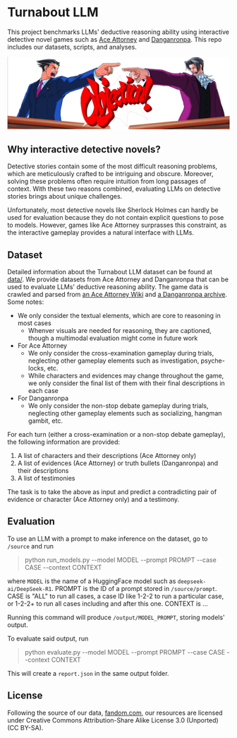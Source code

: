 # Turnabout LLM

This project benchmarks LLMs' deductive reasoning ability using interactive detective novel games such as [Ace Attorney](https://en.wikipedia.org/wiki/Ace_Attorney) and [Danganronpa](https://en.wikipedia.org/wiki/Danganronpa). This repo includes our datasets, scripts, and analyses.

![Objection!](images/objection.jpg)

## Why interactive detective novels?

Detective stories contain some of the most difficult reasoning problems, which are meticulously crafted to be intriguing and obscure. Moreover, solving these problems often require intuition from long passages of context. With these two reasons combined, evaluating LLMs on detective stories brings about unique challenges. 

Unfortunately, most detective novels like Sherlock Holmes can hardly be used for evaluation because they do not contain explicit questions to pose to models. However, games like Ace Attorney surprasses this constraint, as the interactive gameplay provides a natural interface with LLMs.

## Dataset

Detailed information about the Turnabout LLM dataset can be found at [data/](data/aceattorney_data/final). We provide datasets from Ace Attorney and Danganronpa that can be used to evaluate LLMs' deductive reasoning ability. The game data is crawled and parsed from [an Ace Attorney Wiki](https://aceattorney.fandom.com/wiki/Category:Transcripts) and [a Danganronpa archive](https://lparchive.org/Danganronpa-Trigger-Happy-Havoc/). Some notes:

- We only consider the textual elements, which are core to reasoning in most cases
    - Whenver visuals are needed for reasoning, they are captioned, though a multimodal evaluation might come in future work
- For Ace Attorney
  - We only consider the cross-examination gameplay during trials, neglecting other gameplay elements such as investigation, psyche-locks, etc.
  - While characters and evidences may change throughout the game, we only consider the final list of them with their final descriptions in each case
- For Danganronpa
  - We only consider the non-stop debate gameplay during trials, neglecting other gameplay elements such as socializing, hangman gambit, etc.

For each turn (either a cross-examination or a non-stop debate gameplay), the following information are provided:

1. A list of characters and their descriptions (Ace Attorney only)
2. A list of evidences (Ace Attorney) or truth bullets (Danganronpa) and their descriptions
3. A list of testimonies

The task is to take the above as input and predict a contradicting pair of evidence or character (Ace Attorney only) and a testimony. 

## Evaluation

To use an LLM with a prompt to make inference on the dataset, go to `/source` and run

> python run_models.py --model MODEL --prompt PROMPT --case CASE --context CONTEXT

where `MODEL` is the name of a HuggingFace model such as `deepseek-ai/DeepSeek-R1`. PROMPT is the ID of a prompt stored in `/source/prompt`. CASE is "ALL" to run all cases, a case ID like 1-2-2 to run a particular case, or 1-2-2+ to run all cases including and after this one. CONTEXT is ...

Running this command will produce `/output/MODEL_PROMPT`, storing models' output.

To evaluate said output, run
> python evaluate.py --model MODEL --prompt PROMPT --case CASE --context CONTEXT

This will create a `report.json` in the same output folder. 

## License
Following the source of our data, [fandom.com](https://www.fandom.com/licensing), our resources are licensed under Creative Commons Attribution-Share Alike License 3.0 (Unported) (CC BY-SA). 
